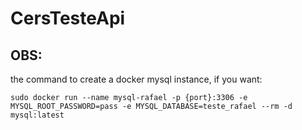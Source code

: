 # CersTesteApi

## OBS:

the command to create a docker mysql instance, if you want:

`sudo docker run --name mysql-rafael -p {port}:3306 -e MYSQL_ROOT_PASSWORD=pass -e MYSQL_DATABASE=teste_rafael --rm -d mysql:latest`
